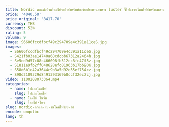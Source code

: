 ```yaml
---
title: Nordic ตกแต่งบ้านโคมไฟระย้าสําหรับห้องรับประทานอาหาร luster จี้ไฟแขวนโคมไฟสําหรับเพดานโคมไฟในร่ม
price: '4040.50'
price_original: '8417.70'
currency: THB
discount: 52%
rating: 5
volume: 9
image: S6606fccdfbcf49c294709e4c391a11ceS.jpg
images:
  - S6606fccdfbcf49c294709e4c391a11ceS.jpg
  - S421fb03ae14740a68cdcbb67312a2464h.jpg
  - Se5ed9d57c08c466098fb512cc8fc47f5z.jpg
  - S1811e9fb2ff048628efc81963b17bb90K.jpg
  - S58d6b1e42a3644c9b3a5d92e55ef754cz.jpg
  - S98d2109329d8491393169b0ccf32ec7cj.jpg
video: 1100208073364.mp4
categories:
  - name: ไฟและโคมไฟ
    slug: ไฟและโคมไฟ
  - name: โคมไฟ ในร่ม
    slug: โคมไฟ-ในร
slug: nordic-ตกแต-งบ-านโคมไฟระย-าส
encode: omqotbc
lang: th
---
```

  